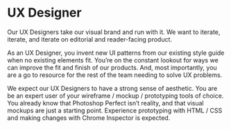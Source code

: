 # UX Designer

Our UX Designers take our visual brand and run with it. We want to iterate, iterate, and iterate on editorial and reader-facing product.

As an UX Designer, you invent new UI patterns from our existing style guide when no existing elements fit. You’re on the constant lookout for ways we can improve the fit and finish of our products. And, most importantly, you are a go to resource for the rest of the team needing to solve UX problems.

We expect our UX Designers to have a strong sense of aesthetic. You are be an expert user of your wireframe / mockup / prototyping tools of choice. You already know that Photoshop Perfect isn’t reality, and that visual mockups are just a starting point. Experience prototyping with HTML / CSS and making changes with Chrome Inspector is expected.
